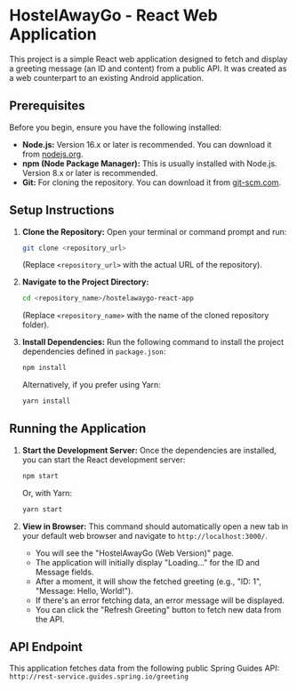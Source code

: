 # HostelAwayGo - React Web Application

This project is a simple React web application designed to fetch and display a greeting message (an ID and content) from a public API. It was created as a web counterpart to an existing Android application.

## Prerequisites

Before you begin, ensure you have the following installed:

*   **Node.js:** Version 16.x or later is recommended. You can download it from [nodejs.org](https://nodejs.org/).
*   **npm (Node Package Manager):** This is usually installed with Node.js. Version 8.x or later is recommended.
*   **Git:** For cloning the repository. You can download it from [git-scm.com](https://git-scm.com/).

## Setup Instructions

1.  **Clone the Repository:**
    Open your terminal or command prompt and run:
    ```bash
    git clone <repository_url>
    ```
    (Replace `<repository_url>` with the actual URL of the repository).

2.  **Navigate to the Project Directory:**
    ```bash
    cd <repository_name>/hostelawaygo-react-app
    ```
    (Replace `<repository_name>` with the name of the cloned repository folder).

3.  **Install Dependencies:**
    Run the following command to install the project dependencies defined in `package.json`:
    ```bash
    npm install
    ```
    Alternatively, if you prefer using Yarn:
    ```bash
    yarn install
    ```

## Running the Application

1.  **Start the Development Server:**
    Once the dependencies are installed, you can start the React development server:
    ```bash
    npm start
    ```
    Or, with Yarn:
    ```bash
    yarn start
    ```

2.  **View in Browser:**
    This command should automatically open a new tab in your default web browser and navigate to `http://localhost:3000/`.
    *   You will see the "HostelAwayGo (Web Version)" page.
    *   The application will initially display "Loading..." for the ID and Message fields.
    *   After a moment, it will show the fetched greeting (e.g., "ID: 1", "Message: Hello, World!").
    *   If there's an error fetching data, an error message will be displayed.
    *   You can click the "Refresh Greeting" button to fetch new data from the API.

## API Endpoint

This application fetches data from the following public Spring Guides API:
`http://rest-service.guides.spring.io/greeting`

